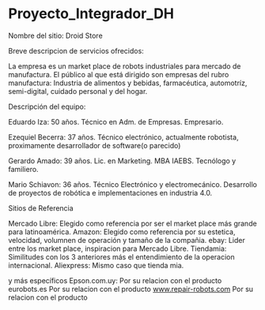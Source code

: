 # Proyecto_Integrador_DH

Nombre del sitio: Droid Store


Breve descripcion de servicios ofrecidos:

La empresa es un market place de robots industriales para mercado de manufactura.
El público al que está dirigido son empresas del rubro manufactura: Industria de alimentos y bebidas, farmacéutica, automotríz, semi-digital, cuidado personal y del hogar.

Descripción del equipo:

Eduardo Iza: 50 años. Técnico en Adm. de Empresas. Empresario.

Ezequiel Becerra: 37 años. Técnico electrónico, actualmente robotista, proximamente desarrollador de software(o parecido)

Gerardo Amado: 39 años. Lic. en Marketing. MBA IAEBS. Tecnólogo y familiero.

Mario Schiavon: 36 años. Técnico Electrónico y electromecánico. Desarrollo de proyectos de robótica e implementaciones en industria 4.0.

Sitios de Referencia

Mercado Libre: Elegido como referencia por ser el market place más grande para latinoamérica.
Amazon: Elegido como referencia por su estetica, velocidad, volumnen de operación y tamaño de la compañia.
ebay: Lider entre los market place, inspiracion para Mercado Libre.
Tiendamia: Similitudes con los 3 anteriores más el entendimiento de la operacion internacional.
Aliexpress: Mismo caso que tienda mia.

y más específicos
Epson.com.uy: Por su relacion con el producto
eurobots.es Por su relacion con el producto
www.repair-robots.com Por su relacion con el producto


